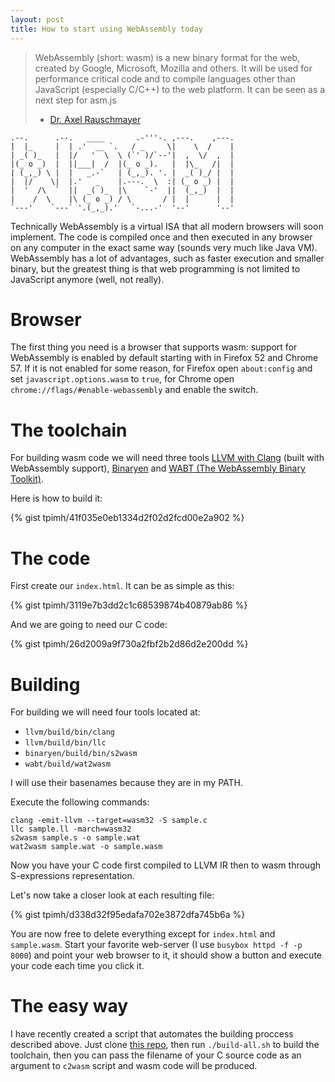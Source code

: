 ```yaml
---
layout: post
title: How to start using WebAssembly today
---
```


> WebAssembly (short: wasm) is a new binary format for the web, created by Google, Microsoft, Mozilla and others. It will be used for performance critical code and to compile languages other than JavaScript (especially C/C++) to the web platform. It can be seen as a next step for asm.js
> - [Dr. Axel Rauschmayer](http://www.2ality.com/2015/06/web-assembly.html)
 
    .--.      .--.   ____       .-'''-. ,---.    ,---.
    |  |_     |  | .'  __ `.   / _     \|    \  /    |
    | _( )_   |  |/   '  \  \ (`' )/`--'|  ,  \/  ,  |
    |(_ o _)  |  ||___|  /  |(_ o _).   |  |\_   /|  |
    | (_,_) \ |  |   _.-`   | (_,_). '. |  _( )_/ |  |
    |  |/    \|  |.'   _    |.---.  \  :| (_ o _) |  |
    |  '  /\  `  ||  _( )_  |\    `-'  ||  (_,_)  |  |
    |    /  \    |\ (_ o _) / \       / |  |      |  |
    `---'    `---` '.(_,_).'   `-...-'  '--'      '--'

Technically WebAssembly is a virtual ISA that all modern browsers will soon implement. The code is compiled once and then executed in any browser on any computer in the exact same way (sounds very much like Java VM). WebAssembly has a lot of advantages, such as faster execution and smaller binary, but the greatest thing is that web programming is not limited to JavaScript anymore (well, not really).

# Browser

The first thing you need is a browser that supports wasm: support for WebAssembly is enabled by default starting with in Firefox 52 and Chrome 57. If it is not enabled for some reason, for Firefox open `about:config` and set `javascript.options.wasm` to `true`, for Chrome open `chrome://flags/#enable-webassembly` and enable the switch.

# The toolchain

For building wasm code we will need three tools [LLVM with Clang](http://clang.llvm.org/) (built with WebAssembly support), [Binaryen](https://github.com/WebAssembly/binaryen) and [WABT (The WebAssembly Binary Toolkit)](https://github.com/WebAssembly/wabt).

Here is how to build it:
 
{% gist tpimh/41f035e0eb1334d2f02d2fcd00e2a902 %}

# The code

First create our `index.html`. It can be as simple as this:

{% gist tpimh/3119e7b3dd2c1c68539874b40879ab86 %}

And we are going to need our C code:

{% gist tpimh/26d2009a9f730a2fbf2b2d86d2e200dd %}

# Building

For building we will need four tools located at:

- `llvm/build/bin/clang`
- `llvm/build/bin/llc`
- `binaryen/build/bin/s2wasm`
- `wabt/build/wat2wasm`

I will use their basenames because they are in my PATH.

Execute the following commands:

    clang -emit-llvm --target=wasm32 -S sample.c
    llc sample.ll -march=wasm32
    s2wasm sample.s -o sample.wat
    wat2wasm sample.wat -o sample.wasm

Now you have your C code first compiled to LLVM IR then to wasm through S-expressions representation.

Let's now take a closer look at each resulting file:

{% gist tpimh/d338d32f95edafa702e3872dfa745b6a %}

You are now free to delete everything except for `index.html` and `sample.wasm`. Start your favorite web-server (I use `busybox httpd -f -p 8000`) and point your web browser to it, it should show a button and execute your code each time you click it.

# The easy way

I have recently created a script that automates the building proccess described above. Just clone [this repo](https://github.com/tpimh/wasm-toolchain), then run `./build-all.sh` to build the toolchain, then you can pass the filename of your C source code as an argument to `c2wasm` script and wasm code will be produced.

